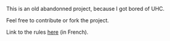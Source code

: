 This is an old abandonned project, because I got bored of UHC.

Feel free to contribute or fork the project.

Link to the rules [here](https://docs.google.com/presentation/d/1Pvo6DHnpOSvnBgYcGxLAnmFIUt4FEL0IOkfjPArNNXY) (in French).
